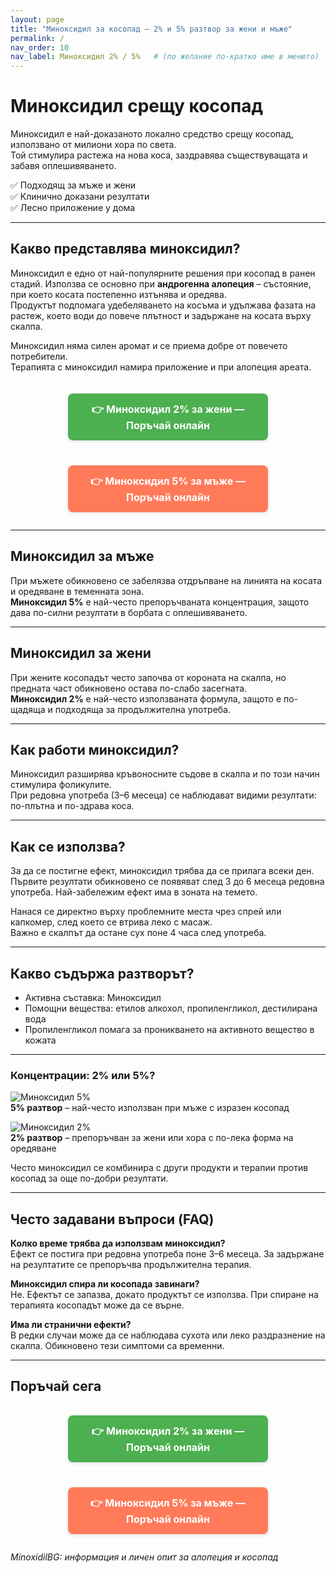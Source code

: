 ```yaml
---
layout: page
title: "Миноксидил за косопад – 2% и 5% разтвор за жени и мъже"
permalink: /
nav_order: 10
nav_label: Миноксидил 2% / 5%   # (по желание по-кратко име в менюто)
---
```


# Миноксидил срещу косопад

Миноксидил е най-доказаното локално средство срещу косопад, използвано от милиони хора по света.  
Той стимулира растежа на нова коса, заздравява съществуващата и забавя оплешивяването.  

✅ Подходящ за мъже и жени  
✅ Клинично доказани резултати  
✅ Лесно приложение у дома  

---

## Какво представлява миноксидил?

Миноксидил е едно от най-популярните решения при косопад в ранен стадий. Използва се основно при **андрогенна алопеция** – състояние, при което косата постепенно изтънява и оредява.  
Продуктът подпомага удебеляването на косъма и удължава фазата на растеж, което води до повече плътност и задържане на косата върху скалпа.  

Миноксидил няма силен аромат и се приема добре от повечето потребители.  
Терапията с миноксидил намира приложение и при алопеция ареата.  

<div style="margin-top:20px; text-align:center; display:flex; flex-direction:column; gap:12px; max-width:320px; margin-left:auto; margin-right:auto;">
  
  <!-- Botón para Minoxidil 2% -->
  <a href="https://minoxidilbg.com/minoxidil-2/" 
     style="display:inline-block; padding:14px 20px; background:#4caf50; color:white; font-weight:700; border-radius:8px; text-decoration:none; font-size:1rem; box-shadow:0 2px 6px rgba(0,0,0,0.1); transition:all 0.2s ease;">
    👉 Миноксидил 2% за жени — Поръчай онлайн
  </a>

  <!-- Botón para Minoxidil 5% -->
  <a href="https://minoxidilbg.com/minoxidil-5/" 
     style="display:inline-block; padding:14px 20px; background:#ff7a59; color:white; font-weight:700; border-radius:8px; text-decoration:none; font-size:1rem; box-shadow:0 2px 6px rgba(0,0,0,0.1); transition:all 0.2s ease;">
    👉 Миноксидил 5% за мъже — Поръчай онлайн
  </a>

</div>


---

## Миноксидил за мъже

При мъжете обикновено се забелязва отдръпване на линията на косата и оредяване в теменната зона.  
**Миноксидил 5%** е най-често препоръчваната концентрация, защото дава по-силни резултати в борбата с оплешивяването.  

---

## Миноксидил за жени

При жените косопадът често започва от короната на скалпа, но предната част обикновено остава по-слабо засегната.  
**Миноксидил 2%** е най-често използваната формула, защото е по-щадяща и подходяща за продължителна употреба.  

---

## Как работи миноксидил?

Миноксидил разширява кръвоносните съдове в скалпа и по този начин стимулира фоликулите.  
При редовна употреба (3–6 месеца) се наблюдават видими резултати: по-плътна и по-здрава коса.  

---

## Как се използва?

За да се постигне ефект, миноксидил трябва да се прилага всеки ден. Първите резултати обикновено се появяват след 3 до 6 месеца редовна употреба. Най-забележим ефект има в зоната на темето.  

Нанася се директно върху проблемните места чрез спрей или капкомер, след което се втрива леко с масаж.  
Важно е скалпът да остане сух поне 4 часа след употреба.  

---

## Какво съдържа разтворът?

* Активна съставка: Миноксидил  
* Помощни вещества: етилов алкохол, пропиленгликол, дестилирана вода  
* Пропиленгликол помага за проникването на активното вещество в кожата  

---

### Концентрации: 2% или 5%?

![Миноксидил 5%](/assets/images/minoxidil-kosopad-5-procenta.gif)  
**5% разтвор** – най-често използван при мъже с изразен косопад  

![Миноксидил 2%](/assets/images/minoxidil-2-procenta.png)  
**2% разтвор** – препоръчван за жени или хора с по-лека форма на оредяване  

Често миноксидил се комбинира с други продукти и терапии против косопад за още по-добри резултати.


---

## Често задавани въпроси (FAQ)

**Колко време трябва да използвам миноксидил?**  
Ефект се постига при редовна употреба поне 3–6 месеца. За задържане на резултатите се препоръчва продължителна терапия.  

**Миноксидил спира ли косопада завинаги?**  
Не. Ефектът се запазва, докато продуктът се използва. При спиране на терапията косопадът може да се върне.  

**Има ли странични ефекти?**  
В редки случаи може да се наблюдава сухота или леко раздразнение на скалпа. Обикновено тези симптоми са временни.  

---

## Поръчай сега

<div style="margin-top:20px; text-align:center; display:flex; flex-direction:column; gap:12px; max-width:320px; margin-left:auto; margin-right:auto;">
  
  <!-- Botón para Minoxidil 2% -->
  <a href="https://minoxidilbg.com/minoxidil-2/" 
     style="display:inline-block; padding:14px 20px; background:#4caf50; color:white; font-weight:700; border-radius:8px; text-decoration:none; font-size:1rem; box-shadow:0 2px 6px rgba(0,0,0,0.1); transition:all 0.2s ease;">
    👉 Миноксидил 2% за жени — Поръчай онлайн
  </a>

  <!-- Botón para Minoxidil 5% -->
  <a href="https://minoxidilbg.com/minoxidil-5/" 
     style="display:inline-block; padding:14px 20px; background:#ff7a59; color:white; font-weight:700; border-radius:8px; text-decoration:none; font-size:1rem; box-shadow:0 2px 6px rgba(0,0,0,0.1); transition:all 0.2s ease;">
    👉 Миноксидил 5% за мъже — Поръчай онлайн
  </a>

</div>

<b>
</b>




*MinoxidilBG: информация и личен опит за алопеция и косопад*  
